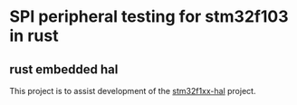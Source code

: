 # SPI peripheral testing for stm32f103 in rust

## rust embedded hal
This project is to assist development of the [stm32f1xx-hal] project. 

[stm32f1xx-hal]:https://github.com/stm32-rs/stm32f1xx-hal


